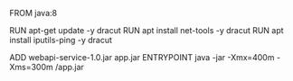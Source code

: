 FROM java:8

RUN apt-get update -y dracut
RUN apt install net-tools -y dracut
RUN apt install iputils-ping -y dracut

ADD webapi-service-1.0.jar app.jar
ENTRYPOINT java -jar -Xmx=400m -Xms=300m /app.jar
